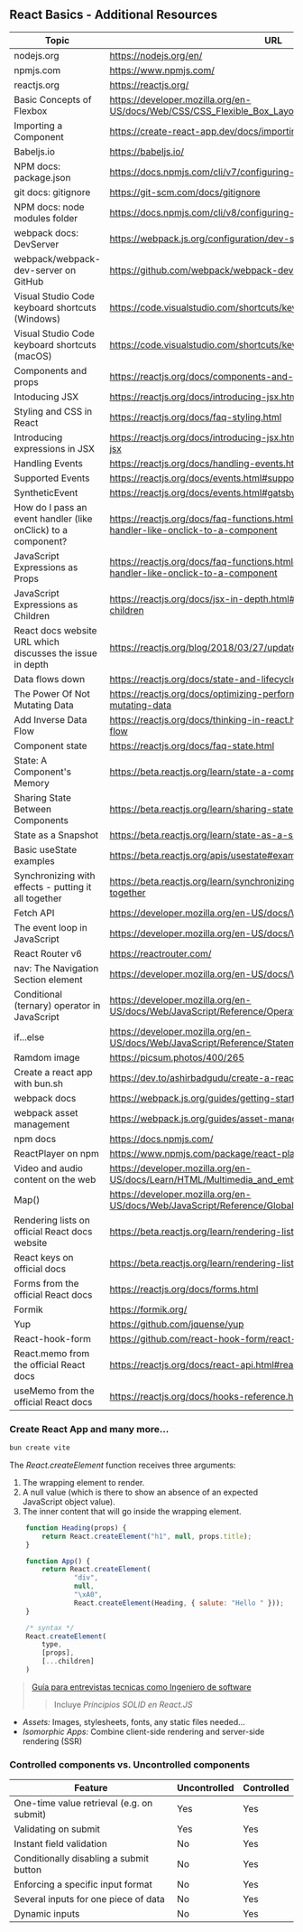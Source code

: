## React Basics - Additional Resources

|Topic|URL|
|---|---|
|nodejs.org|https://nodejs.org/en/|
|npmjs.com|https://www.npmjs.com/|
|reactjs.org|https://reactjs.org/|
|Basic Concepts of Flexbox|https://developer.mozilla.org/en-US/docs/Web/CSS/CSS_Flexible_Box_Layout/Basic_Concepts_of_Flexbox|
|Importing a Component|https://create-react-app.dev/docs/importing-a-component/|
|Babeljs.io|https://babeljs.io/|
|NPM docs: package.json|https://docs.npmjs.com/cli/v7/configuring-npm/package-json|
|git docs: gitignore|https://git-scm.com/docs/gitignore|
|NPM docs: node modules folder|https://docs.npmjs.com/cli/v8/configuring-npm/folders#node-modules|
|webpack docs: DevServer|https://webpack.js.org/configuration/dev-server/|
|webpack/webpack-dev-server on GitHub|https://github.com/webpack/webpack-dev-server|
|Visual Studio Code keyboard shortcuts (Windows)|https://code.visualstudio.com/shortcuts/keyboard-shortcuts-windows.pdf|
|Visual Studio Code keyboard shortcuts (macOS)|https://code.visualstudio.com/shortcuts/keyboard-shortcuts-macos.pdf|
|Components and props|https://reactjs.org/docs/components-and-props.html|
|Intoducing JSX|https://reactjs.org/docs/introducing-jsx.html|
|Styling and CSS in React|https://reactjs.org/docs/faq-styling.html|
|Introducing expressions in JSX|https://reactjs.org/docs/introducing-jsx.html#embedding-expressions-in-jsx|
|Handling Events|https://reactjs.org/docs/handling-events.html#gatsby-focus-wrapper|
|Supported Events|https://reactjs.org/docs/events.html#supported-events|
|SyntheticEvent|https://reactjs.org/docs/events.html#gatsby-focus-wrapper|
|How do I pass an event handler (like onClick) to a component?|https://reactjs.org/docs/faq-functions.html#how-do-i-pass-an-event-handler-like-onclick-to-a-component|
|JavaScript Expressions as Props|https://reactjs.org/docs/faq-functions.html#how-do-i-pass-an-event-handler-like-onclick-to-a-component|
|JavaScript Expressions as Children|https://reactjs.org/docs/jsx-in-depth.html#javascript-expressions-as-children|
|React docs website URL which discusses the issue in depth|https://reactjs.org/blog/2018/03/27/update-on-async-rendering.html|
|Data flows down|https://reactjs.org/docs/state-and-lifecycle.html#the-data-flows-down|
|The Power Of Not Mutating Data|https://reactjs.org/docs/optimizing-performance.html#the-power-of-not-mutating-data|
|Add Inverse Data Flow|https://reactjs.org/docs/thinking-in-react.html#step-5-add-inverse-data-flow|
|Component state|https://reactjs.org/docs/faq-state.html|
|State: A Component's Memory|https://beta.reactjs.org/learn/state-a-components-memory|
|Sharing State Between Components|https://beta.reactjs.org/learn/sharing-state-between-components|
|State as a Snapshot|https://beta.reactjs.org/learn/state-as-a-snapshot|
|Basic useState examples|https://beta.reactjs.org/apis/usestate#examples-basic|
|Synchronizing with effects - putting it all together|https://beta.reactjs.org/learn/synchronizing-with-effects#putting-it-all-together|
|Fetch API|https://developer.mozilla.org/en-US/docs/Web/API/Fetch_API|
|The event loop in JavaScript|https://developer.mozilla.org/en-US/docs/Web/JavaScript/EventLoop|
|React Router v6|https://reactrouter.com/|
|nav: The Navigation Section element|https://developer.mozilla.org/en-US/docs/Web/HTML/Element/nav|
|Conditional (ternary) operator in JavaScript|https://developer.mozilla.org/en-US/docs/Web/JavaScript/Reference/Operators/Conditional_Operator|
|if...else|https://developer.mozilla.org/en-US/docs/Web/JavaScript/Reference/Statements/if...else|
|Ramdom image|https://picsum.photos/400/265|
|Create a react app with bun.sh|https://dev.to/ashirbadgudu/create-a-react-app-with-bun-125o|
|webpack docs|https://webpack.js.org/guides/getting-started/|
|webpack asset management|https://webpack.js.org/guides/asset-management/|
|npm docs|https://docs.npmjs.com/|
|ReactPlayer on npm|https://www.npmjs.com/package/react-player|
|Video and audio content on the web|https://developer.mozilla.org/en-US/docs/Learn/HTML/Multimedia_and_embedding/Video_and_audio_content|
|Map()|https://developer.mozilla.org/en-US/docs/Web/JavaScript/Reference/Global_Objects/Array/map|
|Rendering lists on official React docs website|https://beta.reactjs.org/learn/rendering-lists#rendering-data-from-arrays|
|React keys on official docs|https://beta.reactjs.org/learn/rendering-lists#where-to-get-your-key|
|Forms from the official React docs|https://reactjs.org/docs/forms.html|
|Formik|https://formik.org/|
|Yup|https://github.com/jquense/yup|
|React-hook-form|https://github.com/react-hook-form/react-hook-form|
|React.memo from the official React docs|https://reactjs.org/docs/react-api.html#reactmemo|
|useMemo from the official React docs|https://reactjs.org/docs/hooks-reference.html#usememo|

### Create React App and many more...
```sh
bun create vite
```

The _React.createElement_ function receives three arguments:

1. The wrapping element to render. 
2. A null value (which is there to show an absence of an expected JavaScript object value). 
3. The inner content that will go inside the wrapping element.

```javascript
    function Heading(props) {
        return React.createElement("h1", null, props.title);
    }

    function App() {
        return React.createElement(
                "div", 
                null, 
                "\xA0", 
                React.createElement(Heading, { salute: "Hello " }));
    }

    /* syntax */
    React.createElement(
        type,
        [props],
        [...children]
    )
```

> [Guía para entrevistas tecnicas como Ingeniero de software](https://github.com/DevCaress/guia-entrevistas-de-programacion?tab=readme-ov-file#principios-solid)
> > Incluye *Principios SOLID en React.JS*

* *Assets:* Images, stylesheets, fonts, any static files needed...
* *Isomorphic Apps:* Combine client-side rendering and server-side rendering (SSR)

### Controlled components vs. Uncontrolled components

|Feature|Uncontrolled|Controlled|
|---|---|---|
|One-time value retrieval (e.g. on submit)|Yes|Yes|
|Validating on submit|Yes|Yes|
|Instant field validation|No|Yes|
|Conditionally disabling a submit button|No|Yes|
|Enforcing a specific input format|No|Yes|
|Several inputs for one piece of data|No|Yes|
|Dynamic inputs|No|Yes|